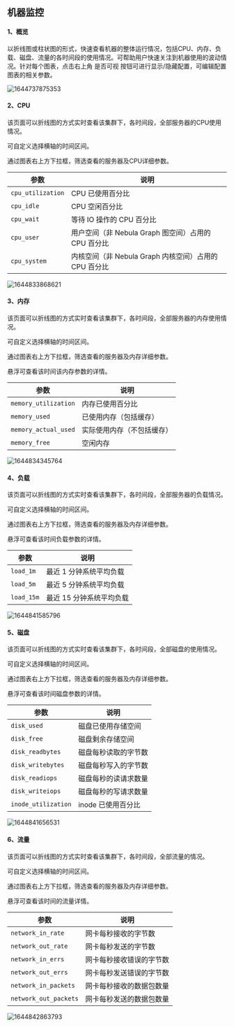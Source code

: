 ## 机器监控
#### 1、概览

以折线图或柱状图的形式，快速查看机器的整体运行情况，包括CPU、内存、负载、磁盘、流量的各时间段的使用情况。可帮助用户快速关注到机器使用的波动情况。针对每个图表，点击右上角 是否可视 按钮可进行显示/隐藏配置，可编辑配置图表的相关参数。

![1644737875353](https://github.com/jdcloudcom/cn/blob/cn-joygraph/image/Elastic-Compute/Graph-Compute/1644737875353.png)

#### 2、CPU

该页面可以折线图的方式实时查看该集群下，各时间段，全部服务器的CPU使用情况。

可自定义选择横轴的时间区间。

通过图表右上方下拉框，筛选查看的服务器及CPU详细参数。

| 参数              | 说明                                                  |
| ----------------- | ----------------------------------------------------- |
| `cpu_utilization` | CPU 已使用百分比                                      |
| `cpu_idle`        | CPU 空闲百分比                                        |
| `cpu_wait`        | 等待 IO 操作的 CPU 百分比                             |
| `cpu_user`        | 用户空间（非 Nebula Graph 图空间）占用的 CPU 百分比   |
| `cpu_system`      | 内核空间（非 Nebula Graph 内核空间）占用的 CPU 百分比 |

![1644833868621](https://github.com/jdcloudcom/cn/blob/cn-joygraph/image/Elastic-Compute/Graph-Compute/1644833868621.png)

#### 3、内存

该页面可以折线图的方式实时查看该集群下，各时间段，全部服务器的内存使用情况。

可自定义选择横轴的时间区间。

通过图表右上方下拉框，筛选查看的服务器及内存详细参数。

悬浮可查看该时间该内存参数的详情。

| 参数                 | 说明                       |
| -------------------- | -------------------------- |
| `memory_utilization` | 内存已使用百分比           |
| `memory_used`        | 已使用内存（包括缓存）     |
| `memory_actual_used` | 实际使用内存（不包括缓存） |
| `memory_free`        | 空闲内存                   |

![1644834345764](https://github.com/jdcloudcom/cn/blob/cn-joygraph/image/Elastic-Compute/Graph-Compute/1644834345764.png)

#### 4、负载

该页面可以折线图的方式实时查看该集群下，各时间段，全部服务器的负载情况。

可自定义选择横轴的时间区间。

通过图表右上方下拉框，筛选查看的服务器及内存详细参数。

悬浮可查看该时间负载参数的详情。

| 参数       | 说明                     |
| ---------- | ------------------------ |
| `load_1m`  | 最近 1 分钟系统平均负载  |
| `load_5m`  | 最近 5 分钟系统平均负载  |
| `load_15m` | 最近 15 分钟系统平均负载 |

![1644841585796](https://github.com/jdcloudcom/cn/blob/cn-joygraph/image/Elastic-Compute/Graph-Compute/1644841585796.png)

#### 5、磁盘

该页面可以折线图的方式实时查看该集群下，各时间段，全部磁盘的使用情况。

可自定义选择横轴的时间区间。

通过图表右上方下拉框，筛选查看的服务器及内存详细参数。

悬浮可查看该时间磁盘参数的详情。

| 参数                | 说明                 |
| ------------------- | -------------------- |
| `disk_used`         | 磁盘已使用存储空间   |
| `disk_free`         | 磁盘剩余存储空间     |
| `disk_readbytes`    | 磁盘每秒读取的字节数 |
| `disk_writebytes`   | 磁盘每秒写入的字节数 |
| `disk_readiops`     | 磁盘每秒的读请求数量 |
| `disk_writeiops`    | 磁盘每秒的写请求数量 |
| `inode_utilization` | inode 已使用百分比   |

![1644841656531](https://github.com/jdcloudcom/cn/blob/cn-joygraph/image/Elastic-Compute/Graph-Compute/1644841656531.png)

#### 6、流量

该页面可以折线图的方式实时查看该集群下，各时间段，全部流量的情况。

可自定义选择横轴的时间区间。

通过图表右上方下拉框，筛选查看的服务器及内存详细参数。

悬浮可查看该时间的流量详情。

| 参数                  | 说明                     |
| --------------------- | ------------------------ |
| `network_in_rate`     | 网卡每秒接收的字节数     |
| `network_out_rate`    | 网卡每秒发送的字节数     |
| `network_in_errs`     | 网卡每秒接收错误的字节数 |
| `network_out_errs`    | 网卡每秒发送错误的字节数 |
| `network_in_packets`  | 网卡每秒接收的数据包数量 |
| `network_out_packets` | 网卡每秒发送的数据包数量 |

![1644842863793](https://github.com/jdcloudcom/cn/blob/cn-joygraph/image/Elastic-Compute/Graph-Compute/1644842863793.png)




